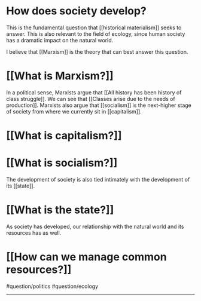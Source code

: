 # How does society develop?
This is the fundamental question that [[historical materialism]] seeks to answer. This is also relevant to the field of ecology, since human society has a dramatic impact on the natural world. 

I believe that [[Marxism]] is the theory that can best answer this question.
# [[What is Marxism?]]

In a political sense, Marxists argue that [[All history has been history of class struggle]]. We can see that [[Classes arise due to the needs of production]]. Marxists also argue that [[socialism]] is the next-higher stage of society from where we currently sit in [[capitalism]]. 
# [[What is capitalism?]]
# [[What is socialism?]]

The development of society is also tied intimately with the development of its [[state]]. 
# [[What is the state?]]

As society has developed, our relationship with the natural world and its resources has as well.
# [[How can we manage common resources?]]

#question/politics
#question/ecology 

---
